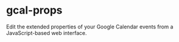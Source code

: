 gcal-props
==========

Edit the extended properties of your Google Calendar events from a JavaScript-based web interface.
